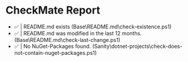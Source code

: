 # CheckMate Report

* ✅ | README.md exists (Base\README.md\check-existence.ps1)
* ✅ | README.md was modified in the last 12 months. (Base\README.md\check-last-change.ps1)
* ✅ | No NuGet-Packages found. (Sanity\dotnet-projects\check-does-not-contain-nuget-packages.ps1)
